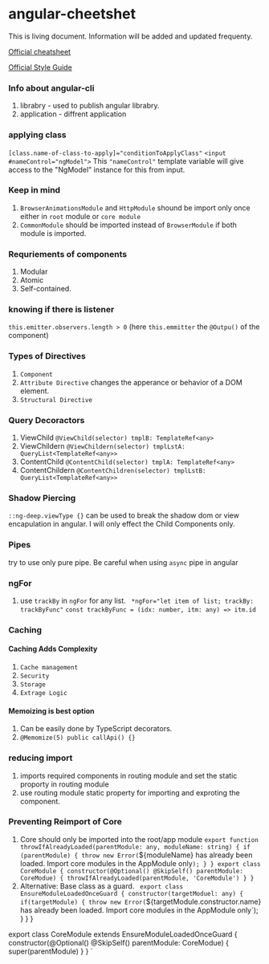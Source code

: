 # angular-cheetshet
This is living document. Information will be added and updated frequenty.

[Official cheatsheet](https://angular.io/guide/cheatsheet)

[Official Style Guide](https://angular.io/guide/styleguide)

### Info about angular-cli
1. librabry - used to publish angular librabry.
2. application - diffrent application


### applying class
`[class.name-of-class-to-apply]="conditionToApplyClass"`
`<input #nameControl="ngModel">` This `"nameControl"` template variable will give  access to the "NgModel" instance for this from input. 

### Keep in mind
1. `BrowserAnimationsModule` and `HttpModule` shound be import only once either in `root` module or `core module`
2. `CommonModule` should be imported instead of `BrowserModule` if both module is imported.


### Requriements of components
1. Modular
2. Atomic
3. Self-contained.

### knowing if there is listener
`this.emitter.observers.length > 0` (here `this.emmitter` the `@Outpu()` of the component)


### Types of Directives
1. `Component`
2. `Attribute Directive` changes the apperance or behavior of a DOM element.
3. `Structural Directive`


### Query Decoractors
1. ViewChild `@ViewChild(selector) tmplB: TemplateRef<any> `
2. ViewChildern `@ViewChildern(selector) tmplLstA: QueryList<TemplateRef<any>>`
3. ContentChild `@ContentChild(selector) tmplA: TemplateRef<any>`
4. ContentChildern `@ContentChildren(selector) tmplLstB: QueryList<TemplateRef<any>>`

### Shadow Piercing
`::ng-deep.viewType {}` can be used to break the shadow dom or view encapulation in angular. I will only effect the Child Components only.


### Pipes
try to use only pure pipe. Be careful when using `async` pipe in angular

### ngFor
1. use `trackBy` in `ngFor` for any list.
` *ngFor="let item of list; trackBy: trackByFunc"`
`const trackByFunc = (idx: number, itm: any) => itm.id`

### Caching

#### Caching Adds Complexity
1. `Cache management`
2. `Security`
3. `Storage`
4. `Extrage Logic`

#### Memoizing is best option
1. Can be easily done by TypeScript decorators.
2. `@Memomize(5)
    public callApi() {}
    `


### reducing import
1. imports required components in routing module and set the static proporty in routing module
2. use routing module static property for importing and exproting the component.

### Preventing Reimport of Core
1. Core should only be imported into the root/app module
`export function throwIfAlreadyLoaded(parentModule: any, moduleName: string) {
    if (parentModule) {
        throw new Error(`${moduleName} has already been loaded. Import core modules in the AppModule only`);
    }
}
export class CoreModule {
    constructor(@Optional() @SkipSelf() parentModule: CoreModue) {
        throwIfAlreadyLoaded(parentModule, 'CoreModule')
    }
}
`
2. Alternative: Base class as a guard.
`
export class EnsureModuleLoadedOnceGuard {
    constructor(targetModuel: any) {
        if(targetModule) {
            throw new Error(`${targetModule.constructor.name} has already been loaded. Import core modules in the AppModule only`);
        }
    }
}

export class CoreModule extends EnsureModuleLoadedOnceGuard {
    constructor(@Optional() @SkipSelf() parentModule: CoreModue) {
        super(parentModule)
    }
}
`
